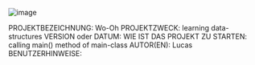 ![image](https://user-images.githubusercontent.com/76926119/175948010-056a600a-ab16-4cc3-b7db-466fb898be6c.png)

<p>
PROJEKTBEZEICHNUNG: Wo-Oh 
PROJEKTZWECK: learning data-structures
VERSION oder DATUM:
WIE IST DAS PROJEKT ZU STARTEN: calling main() method of main-class
AUTOR(EN): Lucas
BENUTZERHINWEISE: 
</p>
